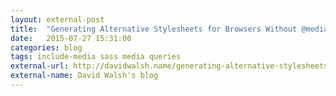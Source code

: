 ```yaml
---
layout: external-post
title:  "Generating Alternative Stylesheets for Browsers Without @media"
date:   2015-07-27 15:31:00
categories: blog
tags: include-media sass media queries
external-url: http://davidwalsh.name/generating-alternative-stylesheets-browsers-media
external-name: David Walsh's blog
---
```

